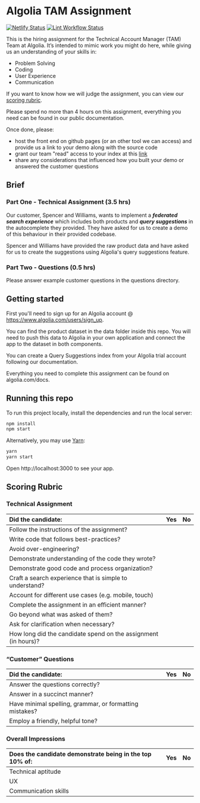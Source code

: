 # Algolia TAM Assignment

[![Netlify Status](https://api.netlify.com/api/v1/badges/aa94b7fe-c0e4-4c02-a673-d9a11aea3c20/deploy-status)](https://app.netlify.com/sites/gabrielecanepa-algolia-assignment/deploys)
[![Lint Workflow Status](https://github.com/gabrielecanepa/algolia-tam-assignment/workflows/Lint/badge.svg)](https://github.com/gabrielecanepa/algolia-tam-assignment/actions/workflows/lint.yml)

This is the hiring assignment for the Technical Account Manager (TAM) Team at Algolia. It’s intended to mimic work you might do here, while giving us an understanding of your skills in:

* Problem Solving  
* Coding  
* User Experience  
* Communication  

If you want to know how we will judge the assignment, you can view our [scoring rubric](https://github.com/algolia/algolia-tam-assignment#scoring-rubric).  

Please spend no more than 4 hours on this assignment, everything you need can be found in our public documentation.  

Once done, please:
- host the front end on github pages (or an other tool we can access) and provide us a link to your demo along with the source code 
- grant our team "read" access to your index at this [link](https://www.algolia.com/account/support)
- share any considerations that influenced how you built your demo or answered the customer questions  

## Brief

### Part One - Technical Assignment (3.5 hrs)

Our customer, Spencer and Williams, wants to implement a **_federated search experience_** which includes both products and **_query suggestions_** in the autocomplete they provided. They have asked for us to create a demo of this behaviour in their provided codebase.  
  
Spencer and Williams have provided the raw product data and have asked for us to create the suggestions using Algolia's query suggestions feature.  
  
### Part Two - Questions (0.5 hrs)

Please answer example customer questions in the questions directory.  
  
## Getting started

First you'll need to sign up for an Algolia account @ https://www.algolia.com/users/sign_up.  
  
You can find the product dataset in the data folder inside this repo. You will need to push this data to Algolia in your own application and connect the app to the dataset in both components.  
  
You can create a Query Suggestions index from your Algolia trial account following our documentation.  

Everything you need to complete this assignment can be found on algolia.com/docs.  
  
## Running this repo
  
To run this project locally, install the dependencies and run the local server:  
  
```sh
npm install
npm start
```
  
Alternatively, you may use [Yarn](https://http://yarnpkg.com/):  
  
```sh
yarn
yarn start
```
  
Open http://localhost:3000 to see your app.  
  
## Scoring Rubric
  
### Technical Assignment
  
| Did the candidate:                                             | Yes  | No   |
| :------------------------------------------------------------- | :--- | :--- |
| Follow the instructions of the assignment?                     |      |      |
| Write code that follows best-practices?                        |      |      |
| Avoid over-engineering?                                        |      |      |
| Demonstrate understanding of the code they wrote?              |      |      |
| Demonstrate good code and process organization?                |      |      |
| Craft a search experience that is simple to understand?        |      |      |
| Account for different use cases (e.g. mobile, touch)           |      |      |
| Complete the assignment in an efficient manner?                |      |      |
| Go beyond what was asked of them?                              |      |      |  |
| Ask for clarification when necessary?                          |      |      |
| How long did the candidate spend on the assignment (in hours)? |      |      |

### “Customer” Questions

| Did the candidate:                                      | Yes  | No   |
| :------------------------------------------------------ | :--- | :--- |
| Answer the questions correctly?                         |      |      |
| Answer in a succinct manner?                            |      |      |
| Have minimal spelling, grammar, or formatting mistakes? |      |      |
| Employ a friendly, helpful tone?                        |      |      |  |

### Overall Impressions

| Does the candidate demonstrate being in the top 10% of: | Yes  | No   |
| :------------------------------------------------------ | :--- | :--- |
| Technical aptitude                                      |      |      |
| UX                                                      |      |      |
| Communication skills                                    |      |      |  |

